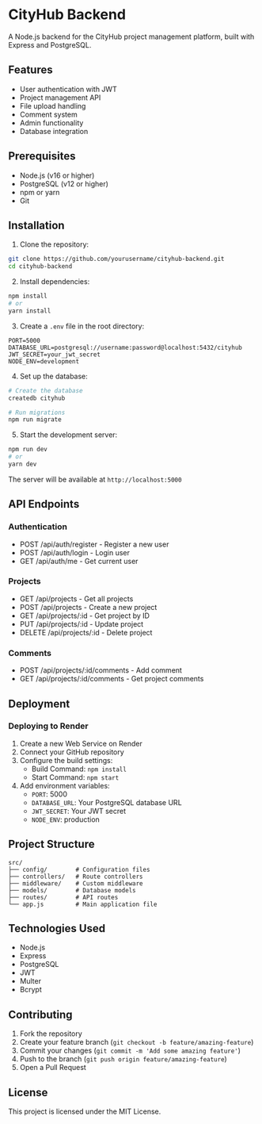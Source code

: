 # CityHub Backend

A Node.js backend for the CityHub project management platform, built with Express and PostgreSQL.

## Features

- User authentication with JWT
- Project management API
- File upload handling
- Comment system
- Admin functionality
- Database integration

## Prerequisites

- Node.js (v16 or higher)
- PostgreSQL (v12 or higher)
- npm or yarn
- Git

## Installation

1. Clone the repository:
```bash
git clone https://github.com/yourusername/cityhub-backend.git
cd cityhub-backend
```

2. Install dependencies:
```bash
npm install
# or
yarn install
```

3. Create a `.env` file in the root directory:
```env
PORT=5000
DATABASE_URL=postgresql://username:password@localhost:5432/cityhub
JWT_SECRET=your_jwt_secret
NODE_ENV=development
```

4. Set up the database:
```bash
# Create the database
createdb cityhub

# Run migrations
npm run migrate
```

5. Start the development server:
```bash
npm run dev
# or
yarn dev
```

The server will be available at `http://localhost:5000`

## API Endpoints

### Authentication
- POST /api/auth/register - Register a new user
- POST /api/auth/login - Login user
- GET /api/auth/me - Get current user

### Projects
- GET /api/projects - Get all projects
- POST /api/projects - Create a new project
- GET /api/projects/:id - Get project by ID
- PUT /api/projects/:id - Update project
- DELETE /api/projects/:id - Delete project

### Comments
- POST /api/projects/:id/comments - Add comment
- GET /api/projects/:id/comments - Get project comments

## Deployment

### Deploying to Render

1. Create a new Web Service on Render
2. Connect your GitHub repository
3. Configure the build settings:
   - Build Command: `npm install`
   - Start Command: `npm start`
4. Add environment variables:
   - `PORT`: 5000
   - `DATABASE_URL`: Your PostgreSQL database URL
   - `JWT_SECRET`: Your JWT secret
   - `NODE_ENV`: production

## Project Structure

```
src/
├── config/        # Configuration files
├── controllers/   # Route controllers
├── middleware/    # Custom middleware
├── models/        # Database models
├── routes/        # API routes
└── app.js         # Main application file
```

## Technologies Used

- Node.js
- Express
- PostgreSQL
- JWT
- Multer
- Bcrypt

## Contributing

1. Fork the repository
2. Create your feature branch (`git checkout -b feature/amazing-feature`)
3. Commit your changes (`git commit -m 'Add some amazing feature'`)
4. Push to the branch (`git push origin feature/amazing-feature`)
5. Open a Pull Request

## License

This project is licensed under the MIT License. 